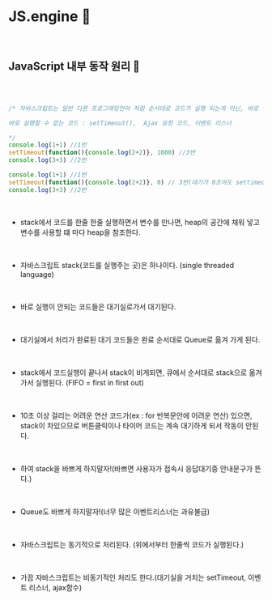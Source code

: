 # JS.engine 🎢
<br/>

## JavaScript 내부 동작 원리 📑
<br/>

```js

/* 자바스크립트는 일반 다른 프로그래밍언어 처럼 순서대로 코드가 실행 되는게 아닌, 바로 실행되는 코드부터 실행된다.

바로 실행할 수 없는 코드 : setTimeout(),  Ajax 요청 코드, 이벤트 리스너

*/
console.log(1+1) //1번
setTimeout(function(){console.log(2+2)}, 1000) //3번
console.log(3+3) //2번

console.log(1+1) //1번
setTimeout(function(){console.log(2+2)}, 0) // 3번(대기가 0초여도 settimeout함수는 무조건 뒤에 실행된다.)
console.log(3+3) //2번
```
<br/>

+ stack에서 코드를 한줄 한줄 실행하면서 변수를 만나면, heap의 공간에 채워 넣고 변수를 사용할 떄 마다 heap을 참조한다.
<br/>

+ 자바스크립트 stack(코드를 실행주는 곳)은 하나이다. (single threaded language)
<br/>

+ 바로 실행이 안되는 코드들은 대기실로가서 대기된다.
<br/>

+ 대기실에서 처리가 완료된 대기 코드들은 완료 순서대로 Queue로 옮겨 가게 된다.
<br/>

+ stack에서 코드실행이 끝나서 stack이 비게되면, 큐에서 순서대로 stack으로 옮겨가서 실행된다. (FIFO = first in first out)
<br/>

+ 10초 이상 걸리는 어려운 연산 코드가(ex : for 반복문안에 어려운 연산) 있으면, stack이 차있으므로 버튼클릭이나 타이머 코드는 계속 대기하게 되서 작동이 안된다.
<br/>

+ 하여 stack을 바쁘게 하지말자!(바쁘면 사용자가 접속시 응답대기중 안내문구가 뜬다.)
<br/>

+ Queue도 바쁘게 하지말자!(너무 많은 이벤트리스너는 과유불급)
<br/>

+ 자바스크립트는 동기적으로 처리된다. (위에서부터 한줄씩 코드가 실행된다.)
<br/>

+ 가끔 자바스크립트는 비동기적인 처리도 한다.(대기실을 거치는 setTimeout, 이벤트 리스너, ajax함수)
<br/>
